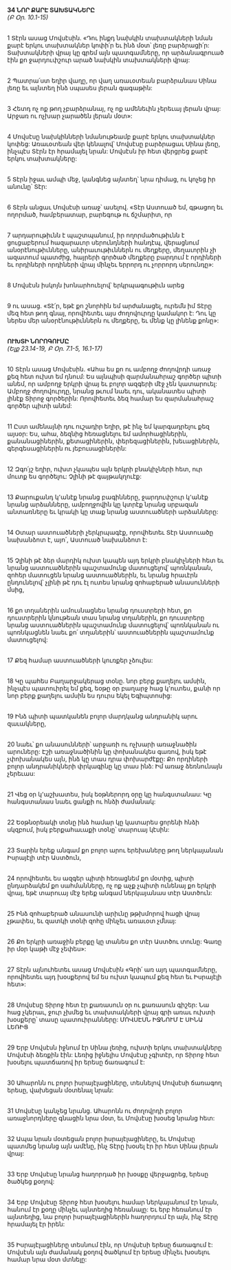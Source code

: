 **34 ՆՈՐ ՔԱՐԷ ՏԱԽՏԱԿՆԵՐԸ**
\
_(Բ Օր. 10.1-15)_

\
1 Տէրն ասաց Մովսէսին. «Դու ինքդ նախկին տախտակների նման քարէ երկու տախտակներ կոփի՛ր եւ ինձ մօտ՝ լեռը բարձրացի՛ր: Տախտակների վրայ կը գրեմ այն պատգամները, որ արձանագրուած էին քո ջարդուփշուր արած նախկին տախտակների վրայ:

\
2 Պատրա՛ստ եղիր վաղը, որ վաղ առաւօտեան բարձրանաս Սինա լեռը եւ այնտեղ ինձ սպասես լերան գագաթին:

\
3 Հետդ ոչ ոք թող չբարձրանայ, ոչ ոք ամենեւին չերեւայ լերան վրայ: Արջառ ու ոչխար չարածեն լերան մօտ»:

\
4 Մովսէսը նախկինների նմանութեամբ քարէ երկու տախտակներ կոփեց: Առաւօտեան վեր կենալով՝ Մովսէսը բարձրացաւ Սինա լեռը, ինչպէս Տէրն էր հրամայել նրան: Մովսէսն իր հետ վերցրեց քարէ երկու տախտակները:

\
5 Տէրն իջաւ ամպի մեջ, կանգնեց այնտեղ՝ նրա դիմաց, ու կոչեց իր անունը՝ Տէր:

\
6 Տէրն անցաւ Մովսէսի առաջ՝ ասելով. «Տէր Աստուած եմ, գթացող եւ ողորմած, համբերատար, բարեգութ ու ճշմարիտ, որ

\
7 արդարութիւնն է պաշտպանում, իր ողորմածութիւնն է ցուցաբերում հազարաւոր սերունդների հանդէպ, վերացնում անօրէնութիւնները, անիրաւութիւններն ու մեղքերը, մեղաւորին չի ազատում պատժից, հայրերի գործած մեղքերը բարդում է որդիների եւ որդիների որդիների վրայ մինչեւ երրորդ ու չորրորդ սերունդը»:

\
8 Մովսէսն իսկոյն խոնարհուելով՝ երկրպագութիւն արեց

\
9 ու ասաց. «Տէ՛ր, եթէ քո շնորհին եմ արժանացել, ուրեմն իմ Տէրը մեզ հետ թող գնայ, որովհետեւ այս ժողովուրդը կամակոր է: Դու կը ներես մեր անօրէնութիւններն ու մեղքերը, եւ մենք կը լինենք քոնը»:

\
**ՈՒԽՏԻ ՆՈՐՈԳՈՒՄԸ**
\
_(Ելք 23.14-19, Բ Օր. 7.1-5, 16.1-17)_

\
10 Տէրն ասաց Մովսէսին. «Ահա ես քո ու ամբողջ ժողովրդի առաջ քեզ հետ ուխտ եմ դնում: Ես այնպիսի զարմանահրաշ գործեր պիտի անեմ, որ ամբողջ երկրի վրայ եւ բոլոր ազգերի մէջ չեն կատարուել: Ամբողջ ժողովուրդը, նրանց թւում նաեւ դու, ականատես պիտի լինէք Տիրոջ գործերին: Որովհետեւ ձեզ համար ես զարմանահրաշ գործեր պիտի անեմ:

\
11 Ըստ ամենայնի դու ուշադիր եղիր, թէ ինչ եմ կարգադրելու քեզ այսօր: Ես, ահա, ձեզնից հեռացնելու եմ ամորհացիներին, քանանացիներին, քետացիներին, փերեզացիներին, խեւացիներին, գերգեսացիներին ու յեբուսացիներին:

\
12 Զգո՛յշ եղիր, ուխտ չկապես այն երկրի բնակիչների հետ, ուր մուտք ես գործելու: Չլինի թէ գայթակղուէք:

\
13 Քարուքանդ կ՚անէք նրանց բագինները, ջարդուփշուր կ՚անէք նրանց արձանները, ամբողջովին կը կտրէք նրանց սրբազան անտառները եւ կրակի կը տաք նրանց աստուածների արձանները:

\
14 Օտար աստուածների չերկրպագէք, որովհետեւ Տէր Աստուածը նախանձոտ է, այո՛, Աստուած նախանձոտ է:

\
15 Չլինի թէ ձեր մարդիկ ուխտ կապեն այդ երկրի բնակիչների հետ եւ նրանց աստուածներին պաշտամունք մատուցելով՝ պոռնկանան, զոհեր մատուցեն նրանց աստուածներին, եւ նրանց հրաւէրն ընդունելով՝ չլինի թէ դու էլ ուտես նրանց զոհաբերած անասունների մսից,

\
16 քո տղաներին ամուսնացնես նրանց դուստրերի հետ, քո դուստրերին կնութեան տաս նրանց տղաներին, քո դուստրերը նրանց աստուածներին պաշտամունք մատուցելով՝ պոռնկանան ու պոռնկացնեն նաեւ քո՛ տղաներին՝ աստուածներին պաշտամունք մատուցելով:

\
17 Քեզ համար աստուածների կուռքեր չձուլես:

\
18 Կը պահես Բաղարջակերաց տօնը. նոր բերք քաղելու ամսին, ինչպէս պատուիրել եմ քեզ, եօթը օր բաղարջ հաց կ՚ուտես, քանի որ նոր բերք քաղելու ամսին ես դուրս եկել Եգիպտոսից:

\
19 Ինձ պիտի պատկանեն բոլոր մարդկանց անդրանիկ արու զաւակները,

\
20 նաեւ՝ քո անասունների՝ արջառի ու ոչխարի առաջնածին արուները: Էշի առաջնածինին կը փոխանակես գառով, իսկ եթէ չփոխանակես այն, ինձ կը տաս դրա փոխարժէքը: Քո որդիների բոլոր անդրանիկների փրկագինը կը տաս ինձ: Իմ առաջ ձեռնունայն չերեւաս:

\
21 Վեց օր կ՚աշխատես, իսկ եօթներորդ օրը կը հանգստանաս: Կը հանգստանաս նաեւ ցանքի ու հնձի ժամանակ:

\
22 Եօթնօրեակի տօնը ինձ համար կը կատարես ցորենի հնձի սկզբում, իսկ բերքահաւաքի տօնը՝ տարուայ կէսին:

\
23 Տարին երեք անգամ քո բոլոր արու երեխաները թող ներկայանան Իսրայէլի տէր Աստծուն,

\
24 որովհետեւ ես ազգեր պիտի հեռացնեմ քո մօտից, պիտի ընդարձակեմ քո սահմանները, ոչ ոք աչք չպիտի ունենայ քո երկրի վրայ, եթէ տարուայ մէջ երեք անգամ ներկայանաս տէր Աստծուն:

\
25 Ինձ զոհաբերած անասունի արիւնը թթխմորով հացի վրայ չթափես, եւ զատկի տօնի զոհը մինչեւ առաւօտ չմնայ:

\
26 Քո երկրի առաջին բերքը կը տանես քո տէր Աստծու տունը: Գառը իր մօր կաթի մէջ չեփես»:

\
27 Տէրն այնուհետեւ ասաց Մովսէսին «Գրի՛ առ այդ պատգամները, որովհետեւ այդ խօսքերով եմ ես ուխտ կապում քեզ հետ եւ Իսրայէլի հետ»:

\
28 Մովսէսը Տիրոջ հետ էր քառասուն օր ու քառասուն գիշեր: Նա հաց չկերաւ, ջուր չխմեց եւ տախտակների վրայ գրի առաւ ուխտի խօսքերը՝ տասը պատուիրանները:
ՄՈՎՍԷՍՆ ԻՋՆՈՒՄ Է ՍԻՆԱ ԼԵՌԻՑ

\
29 Երբ Մովսէսն իջնում էր Սինա լեռից, ուխտի երկու տախտակները Մովսէսի ձեռքին էին: Լեռից իջնելիս Մովսէսը չգիտէր, որ Տիրոջ հետ խօսելու պատճառով իր երեսը ճառագում է:

\
30 Ահարոնն ու բոլոր իսրայէլացիները, տեսնելով Մովսէսի ճառագող երեսը, վախեցան մօտենալ նրան:

\
31 Մովսէսը կանչեց նրանց. Ահարոնն ու ժողովրդի բոլոր առաջնորդները գնացին նրա մօտ, եւ Մովսէսը խօսեց նրանց հետ:

\
32 Ապա նրան մօտեցան բոլոր իսրայէլացիները, եւ Մովսէսը պատմեց նրանց այն ամէնը, ինչ Տէրը խօսել էր իր հետ Սինա լերան վրայ:

\
33 Երբ Մովսէսը նրանց հաղորդած իր խօսքը վերջացրեց, երեսը ծածկեց քօղով:

\
34 Երբ Մովսէսը Տիրոջ հետ խօսելու համար ներկայանում էր նրան, հանում էր քօղը մինչեւ այնտեղից հեռանալը: Եւ երբ հեռանում էր այնտեղից, նա բոլոր իսրայէլացիներին հաղորդում էր այն, ինչ Տէրը հրամայել էր իրեն:

\
35 Իսրայէլացիները տեսնում էին, որ Մովսէսի երեսը ճառագում է: Մովսէսն այն ժամանակ քօղով ծածկում էր երեսը մինչեւ խօսելու համար նրա մօտ մտնելը:
